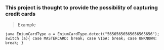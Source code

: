 ### This project is thought to provide the possibility of capturing credit cards

> Example 

``java
	EniumCardType a = EniumCardType.detect("56565656565656565656");
	switch (a){
	    case MASTERCARD:
	        break;
	    case VISA:
	        break;
	    case UNKNOWN:
	        break;
	}
``